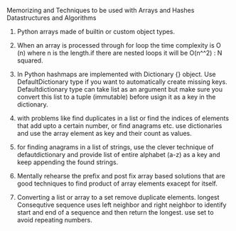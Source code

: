 Memorizing and Techniques to be used with Arrays and Hashes Datastructures and Algorithms

1. Python arrays made of builtin or custom object types.

2. When an array is processed through for loop the time complexity is O (n) where n is the length.if there are nested loops it will be O(n^^2) : N squared.

3. In Python hashmaps are implemented with Dictionary {} object. Use DefaultDictionary type if you want to automatically create missing keys. Defaultdictionary type can take list as an argument but make sure you convert this list to a tuple (immutable) before usign it as a key in the dictionary.

4. with problems like find duplicates in a list or find the indices of elements that add upto a certain number, or find anagrams etc. use dictionaries and use the array element as key and their count as values. 

5. for finding anagrams in a list of strings, use the clever technique of defautdictionary and provide list of entire alphabet (a-z) as a key and keep appending the found strings.

6. Mentally rehearse the prefix and post fix array based solutions that are good techniques to find product of array elements exacept for itself.

7. Converting a list or array to a set remove duplicate elements. longest Consequtive sequence uses left neighbor and right neighbor to identify start and end of a sequence and then return the longest. use set to avoid repeating numbers.
